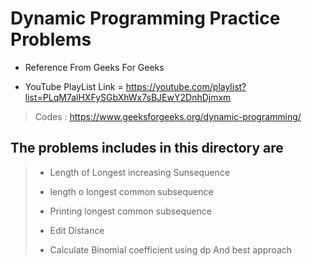 # Dynamic Programming Practice Problems

* Reference From Geeks For Geeks  

* YouTube PlayList Link = <https://youtube.com/playlist?list=PLqM7alHXFySGbXhWx7sBJEwY2DnhDjmxm> 

> Codes : <https://www.geeksforgeeks.org/dynamic-programming/>

## The problems includes in this directory are

> * Length of Longest increasing Sunsequence 
>
> * length o longest common subsequence
>
> * Printing longest common subsequence  
>
> * Edit Distance
>
> * Calculate Binomial coefficient using dp And best approach
